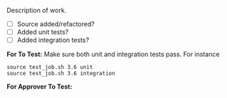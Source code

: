 Description of work.

- [ ] Source added/refactored?
- [ ] Added unit tests?
- [ ] Added integration tests?

**For To Test:**
Make sure both unit and integration tests pass. For instance
```
source test_job.sh 3.6 unit
source test_job.sh 3.6 integration
```

**For Approver To Test:**

<!-- Instructions for testing. -->
